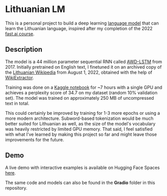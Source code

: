 # Lithuanian LM
  
This is a personal project to build a deep learning [language model](https://en.wikipedia.org/wiki/Language_model) that can learn the Lithuanian language, inspired after my completion of the 2022 [fast.ai course](https://course.fast.ai/).

## Description

The model is a 44 million parameter sequential RNN called [AWD-LSTM](https://arxiv.org/abs/1708.02182) from 2017. Initially pretrained on English text, I finetuned it on an archived copy of the [Lithuanian Wikipedia](https://dumps.wikimedia.org/ltwiki/) from August 1, 2022, obtained with the help of [WikiExtractor](https://github.com/attardi/wikiextractor).

Training was done on a [Kaggle notebook](https://www.kaggle.com/code/tomaspetrikas/lithuanian-lm) for ~7 hours with a single GPU and achieves a perplexity score of 34.7 on my dataset (random 10% validation set). The model was trained on approximately 250 MB of uncompressed text in total.

This could certainly be improved by training for 1-3 more epochs or using a more modern architecture. Subword-based tokenization would be much better suited for Lithuanian as well, as the size of the model's vocabulary was heavily restricted by limited GPU memory. That said, I feel satisfied with what I've learned by making this project so far and might leave those improvements for the future.

## Demo

A live demo with interactive examples is available on Hugging Face Spaces [here](https://huggingface.co/spaces/NoUsernameSelected/Lithuanian-LM).

The same code and models can also be found in the **Gradio** folder in this repository.
